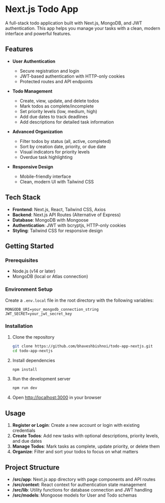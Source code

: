 # Next.js Todo App

A full-stack todo application built with Next.js, MongoDB, and JWT authentication. This app helps you manage your tasks with a clean, modern interface and powerful features.

## Features

- **User Authentication**
  - Secure registration and login
  - JWT-based authentication with HTTP-only cookies
  - Protected routes and API endpoints

- **Todo Management**
  - Create, view, update, and delete todos
  - Mark todos as complete/incomplete
  - Set priority levels (low, medium, high)
  - Add due dates to track deadlines
  - Add descriptions for detailed task information

- **Advanced Organization**
  - Filter todos by status (all, active, completed)
  - Sort by creation date, priority, or due date
  - Visual indicators for priority levels
  - Overdue task highlighting

- **Responsive Design**
  - Mobile-friendly interface
  - Clean, modern UI with Tailwind CSS

## Tech Stack

- **Frontend**: Next.js, React, Tailwind CSS, Axios
- **Backend**: Next.js API Routes (Alternative of Express)
- **Database**: MongoDB with Mongoose
- **Authentication**: JWT with bcryptjs, HTTP-only cookies
- **Styling**: Tailwind CSS for responsive design

## Getting Started

### Prerequisites

- Node.js (v14 or later)
- MongoDB (local or Atlas connection)

### Environment Setup

Create a `.env.local` file in the root directory with the following variables:

```
MONGODB_URI=your_mongodb_connection_string
JWT_SECRET=your_jwt_secret_key
```

### Installation

1. Clone the repository
   ```bash
   git clone https://github.com/bhaveshbishnoi/todo-app-nextjs.git
   cd todo-app-nextjs
   ```

2. Install dependencies
   ```bash
   npm install
   ```

3. Run the development server
   ```bash
   npm run dev
   ```

4. Open [http://localhost:3000](http://localhost:3000) in your browser

## Usage

1. **Register or Login**: Create a new account or login with existing credentials
2. **Create Todos**: Add new tasks with optional descriptions, priority levels, and due dates
3. **Manage Todos**: Mark tasks as complete, update priority, or delete them
4. **Organize**: Filter and sort your todos to focus on what matters

## Project Structure

- **/src/app**: Next.js app directory with page components and API routes
- **/src/context**: React context for authentication state management
- **/src/lib**: Utility functions for database connection and JWT handling
- **/src/models**: Mongoose models for User and Todo schemas


